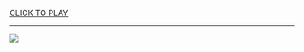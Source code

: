 
<a href="https://premium76.site?title=club_penguin_unblocked_games&ref=13M">CLICK TO PLAY</a></h3>
<hr>

<a href="https://premium76.site?title=club_penguin_unblocked_games&ref=13M"><img src="https://clearcache.store/games.png"></a>


